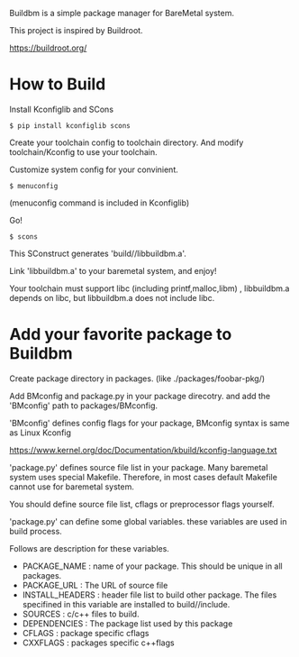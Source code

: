 Buildbm is a simple package manager for BareMetal system.


This project is inspired by Buildroot.

https://buildroot.org/


How to Build
============

Install Kconfiglib and SCons

    $ pip install kconfiglib scons

Create your toolchain config to toolchain directory.
And modify toolchain/Kconfig to use your toolchain.

Customize system config for your convinient.

    $ menuconfig

(menuconfig command is included in Kconfiglib)

Go!

    $ scons

This SConstruct generates 'build/<target>/libbuildbm.a'.

Link 'libbuildbm.a' to your baremetal system, and enjoy!

Your toolchain must support libc (including printf,malloc,libm) ,
libbuildbm.a depends on libc, but libbuildbm.a does not include libc.



Add your favorite package to Buildbm
====================================

Create package directory in packages. (like ./packages/foobar-pkg/)

Add BMconfig and package.py in your package direcotry.
and add the 'BMconfig' path to packages/BMconfig.

'BMconfig' defines config flags for your package,
BMconfig syntax is same as Linux Kconfig

https://www.kernel.org/doc/Documentation/kbuild/kconfig-language.txt


'package.py' defines source file list in your package.
Many baremetal system uses special Makefile.
Therefore, in most cases default Makefile cannot use for baremetal system.

You should define source file list, cflags or preprocessor flags yourself.

'package.py' can define some global variables.
these variables are used in build process.

Follows are description for these variables.

 - PACKAGE_NAME : name of your package. This should be unique in all packages.
 - PACKAGE_URL : The URL of source file
 - INSTALL_HEADERS : header file list to build other package. 
   The files specifined in this variable are installed to build/<target>/include.
 - SOURCES : c/c++ files to build.
 - DEPENDENCIES : The package list used by this package
 - CFLAGS : package specific cflags
 - CXXFLAGS : packages specific c++flags

